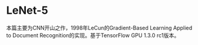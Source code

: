 # LeNet-5
本篇主要为CNN开山之作，1998年LeCun的Gradient-Based Learning Applied to Document Recognition的实现。基于TensorFlow GPU 1.3.0 rc1版本。 
